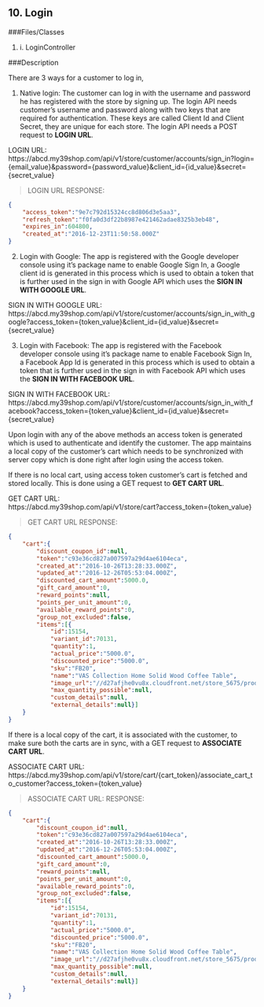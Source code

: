 ## 10. Login

###Files/Classes

1. i.	LoginController

###Description

There are 3 ways for a customer to log in,

1.	Native login: The customer can log in with the username and password he has registered with the store by signing up. The login API needs customer’s username and password along with two keys that are required for authentication. These keys are called Client Id and Client Secret, they are unique for each store. The login API needs a POST request to **LOGIN URL**.

<aside class="notice">
LOGIN URL:<br/>
https://abcd.my39shop.com/api/v1/store/customer/accounts/sign_in?login={email_value}&password={password_value}&client_id={id_value}&secret={secret_value}
</aside>

>LOGIN URL RESPONSE:

```json
{
	"access_token":"9e7c792d15324cc8d806d3e5aa3",
	"refresh_token":"f0fa0d3df22b8987e421462adae8325b3eb48",
	"expires_in":604800,
	"created_at":"2016-12-23T11:50:58.000Z"
}
```

2.	Login with Google: The app is registered with the Google developer console using it’s package name to enable Google Sign In, a Google client id is generated in this process which is used to obtain a token that is further used in the sign in with Google API which uses the **SIGN IN WITH GOOGLE URL**.

<aside class="notice">
SIGN IN WITH GOOGLE URL:<br/>
https://abcd.my39shop.com/api/v1/store/customer/accounts/sign_in_with_google?access_token={token_value}&client_id={id_value}&secret={secret_value}
</aside>

3.	Login with Facebook: The app is registered with the Facebook developer console using it’s package name to enable Facebook Sign In, a Facebook App Id is generated in this process which is used to obtain a token that is further used in the sign in with Facebook API which uses the **SIGN IN WITH FACEBOOK URL**.

<aside class="notice">
SIGN IN WITH FACEBOOK URL:<br/>
https://abcd.my39shop.com/api/v1/store/customer/accounts/sign_in_with_facebook?access_token={token_value}&client_id={id_value}&secret={secret_value}
</aside>

Upon login with any of the above methods an access token is generated which is used to authenticate and identify the customer. The app maintains a local copy of the customer’s cart which needs to be synchronized with server copy which is done right after login using the access token.

If there is no local cart, using access token customer’s cart is fetched and stored locally. This is done using a GET request to **GET CART URL**.

<aside class="notice">
GET CART URL:<br/>
https://abcd.my39shop.com/api/v1/store/cart?access_token={token_value}
</aside>

>GET CART URL RESPONSE:

```json
{
	"cart":{
		"discount_coupon_id":null,
		"token":"c93e36cd827a007597a29d4ae6104eca",
		"created_at":"2016-10-26T13:28:33.000Z",
		"updated_at":"2016-12-26T05:53:04.000Z",
		"discounted_cart_amount":5000.0,
		"gift_card_amount":0,
		"reward_points":null,
		"points_per_unit_amount":0,
		"available_reward_points":0,
		"group_not_excluded":false,
		"items":[{
			"id":15154,
			"variant_id":70131,
			"quantity":1,
			"actual_price":"5000.0",
			"discounted_price":"5000.0",
			"sku":"FB20",
			"name":"VAS Collection Home Solid Wood Coffee Table",
			"image_url":"//d27afjhe0vu8x.cloudfront.net/store_5675/products/81409/19s_thumb.jpeg",
			"max_quantity_possible":null,
			"custom_details":null,
			"external_details":null}]
	}
}
```

If there is a local copy of the cart, it is associated with the customer, to make sure both the carts are in sync, with a GET request to **ASSOCIATE CART URL**.

<aside class="notice">
ASSOCIATE CART URL:<br/>
https://abcd.my39shop.com/api/v1/store/cart/{cart_token}/associate_cart_to_customer?access_token={token_value}
</aside>

>ASSOCIATE CART URL: RESPONSE:

```json
{
	"cart":{
		"discount_coupon_id":null,
		"token":"c93e36cd827a007597a29d4ae6104eca",
		"created_at":"2016-10-26T13:28:33.000Z",
		"updated_at":"2016-12-26T05:53:04.000Z",
		"discounted_cart_amount":5000.0,
		"gift_card_amount":0,
		"reward_points":null,
		"points_per_unit_amount":0,
		"available_reward_points":0,
		"group_not_excluded":false,
		"items":[{
			"id":15154,
			"variant_id":70131,
			"quantity":1,
			"actual_price":"5000.0",
			"discounted_price":"5000.0",
			"sku":"FB20",
			"name":"VAS Collection Home Solid Wood Coffee Table",
			"image_url":"//d27afjhe0vu8x.cloudfront.net/store_5675/products/81409/19s_thumb.jpeg",
			"max_quantity_possible":null,
			"custom_details":null,
			"external_details":null}]
	}
}
```